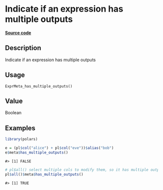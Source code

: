 

# Indicate if an expression has multiple outputs

[**Source code**](https://github.com/pola-rs/r-polars/tree/5765842071140bd7a822ebb4fd6b0ab652d73f0d/R/expr__meta.R#L128)

## Description

Indicate if an expression has multiple outputs

## Usage

<pre><code class='language-R'>ExprMeta_has_multiple_outputs()
</code></pre>

## Value

Boolean

## Examples

``` r
library(polars)

e = (pl$col("alice") + pl$col("eve"))$alias("bob")
e$meta$has_multiple_outputs()
```

    #> [1] FALSE

``` r
# pl$all() select multiple cols to modify them, so it has multiple outputs
pl$all()$meta$has_multiple_outputs()
```

    #> [1] TRUE
